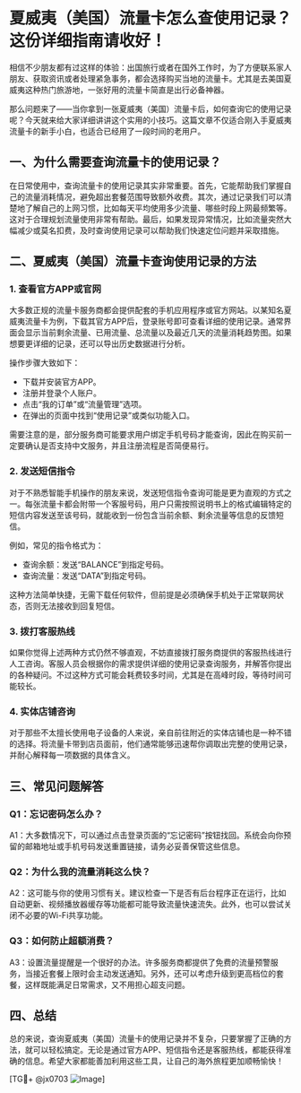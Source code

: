 # 夏威夷（美国）流量卡怎么查使用记录？这份详细指南请收好！

相信不少朋友都有过这样的体验：出国旅行或者在国外工作时，为了方便联系家人朋友、获取资讯或者处理紧急事务，都会选择购买当地的流量卡。尤其是去美国夏威夷这种热门旅游地，一张好用的流量卡简直是出行必备神器。

那么问题来了——当你拿到一张夏威夷（美国）流量卡后，如何查询它的使用记录呢？今天就来给大家详细讲讲这个实用的小技巧。这篇文章不仅适合刚入手夏威夷流量卡的新手小白，也适合已经用了一段时间的老用户。

## 一、为什么需要查询流量卡的使用记录？

在日常使用中，查询流量卡的使用记录其实非常重要。首先，它能帮助我们掌握自己的流量消耗情况，避免超出套餐范围导致额外收费。其次，通过记录我们可以清楚地了解自己的上网习惯，比如每天平均使用多少流量、哪些时段上网最频繁等。这对于合理规划流量使用非常有帮助。最后，如果发现异常情况，比如流量突然大幅减少或莫名扣费，及时查询使用记录可以帮助我们快速定位问题并采取措施。

## 二、夏威夷（美国）流量卡查询使用记录的方法

### 1. 查看官方APP或官网

大多数正规的流量卡服务商都会提供配套的手机应用程序或官方网站。以某知名夏威夷流量卡为例，下载其官方APP后，登录账号即可查看详细的使用记录。通常界面会显示当前剩余流量、已用流量、总流量以及最近几天的流量消耗趋势图。如果想要更详细的记录，还可以导出历史数据进行分析。

操作步骤大致如下：
- 下载并安装官方APP。
- 注册并登录个人账户。
- 点击“我的订单”或“流量管理”选项。
- 在弹出的页面中找到“使用记录”或类似功能入口。

需要注意的是，部分服务商可能要求用户绑定手机号码才能查询，因此在购买前一定要确认是否支持中文服务，并且注册流程是否简便易行。

### 2. 发送短信指令

对于不熟悉智能手机操作的朋友来说，发送短信指令查询可能是更为直观的方式之一。每张流量卡都会附带一个客服号码，用户只需按照说明书上的格式编辑特定的短信内容发送至该号码，就能收到一份包含当前余额、剩余流量等信息的反馈短信。

例如，常见的指令格式为：
- 查询余额：发送“BALANCE”到指定号码。
- 查询流量：发送“DATA”到指定号码。

这种方法简单快捷，无需下载任何软件，但前提是必须确保手机处于正常联网状态，否则无法接收到回复短信。

### 3. 拨打客服热线

如果你觉得上述两种方式仍然不够直观，不妨直接拨打服务商提供的客服热线进行人工咨询。客服人员会根据你的需求提供详细的使用记录查询服务，并解答你提出的各种疑问。不过这种方式可能会耗费较多时间，尤其是在高峰时段，等待时间可能较长。

### 4. 实体店铺咨询

对于那些不太擅长使用电子设备的人来说，亲自前往附近的实体店铺也是一种不错的选择。将流量卡带到店员面前，他们通常能够迅速帮你调取出完整的使用记录，并耐心解释每一项数据的具体含义。

## 三、常见问题解答

### Q1：忘记密码怎么办？
A1：大多数情况下，可以通过点击登录页面的“忘记密码”按钮找回。系统会向你预留的邮箱地址或手机号码发送重置链接，请务必妥善保管这些信息。

### Q2：为什么我的流量消耗这么快？
A2：这可能与你的使用习惯有关。建议检查一下是否有后台程序正在运行，比如自动更新、视频播放器缓存等功能都可能导致流量快速流失。此外，也可以尝试关闭不必要的Wi-Fi共享功能。

### Q3：如何防止超额消费？
A3：设置流量提醒是一个很好的办法。许多服务商都提供了免费的流量预警服务，当接近套餐上限时会主动发送通知。另外，还可以考虑升级到更高档位的套餐，这样既能满足日常需求，又不用担心超支问题。

## 四、总结

总的来说，查询夏威夷（美国）流量卡的使用记录并不复杂，只要掌握了正确的方法，就可以轻松搞定。无论是通过官方APP、短信指令还是客服热线，都能获得准确的信息。希望大家都能善加利用这些工具，让自己的海外旅程更加顺畅愉快！

[TG💪+ @jx0703 ![Image](https://github.com/user-attachments/assets/dbca1d08-cadb-493c-b0ec-ad6f7a83f270)]